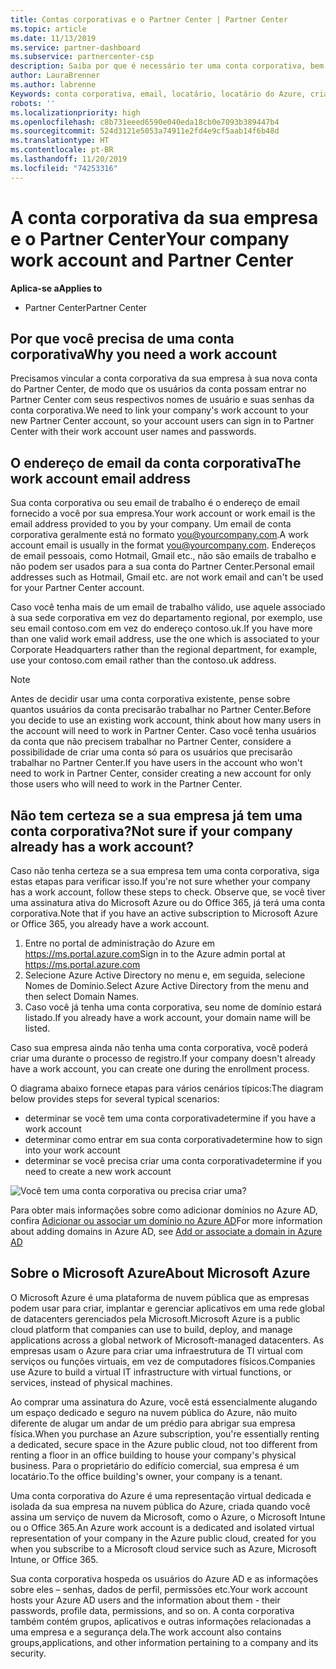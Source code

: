 ```yaml
---
title: Contas corporativas e o Partner Center | Partner Center
ms.topic: article
ms.date: 11/13/2019
ms.service: partner-dashboard
ms.subservice: partnercenter-csp
description: Saiba por que é necessário ter uma conta corporativa, bem como se você já tem uma ou não, para criar uma conta do Partner Center.
author: LauraBrenner
ms.author: labrenne
Keywords: conta corporativa, email, locatário, locatário do Azure, criar conta, nome de domínio
robots: ''
ms.localizationpriority: high
ms.openlocfilehash: c8b731eeed6590e040eda18cb0e7093b389447b4
ms.sourcegitcommit: 524d3121e5053a74911e2fd4e9cf5aab14f6b48d
ms.translationtype: HT
ms.contentlocale: pt-BR
ms.lasthandoff: 11/20/2019
ms.locfileid: "74253316"
---
```

# <a name="your-company-work-account-and-partner-center"></a><span data-ttu-id="969e9-104">A conta corporativa da sua empresa e o Partner Center</span><span class="sxs-lookup"><span data-stu-id="969e9-104">Your company work account and Partner Center</span></span>  

<span data-ttu-id="969e9-105">**Aplica-se a**</span><span class="sxs-lookup"><span data-stu-id="969e9-105">**Applies to**</span></span>

-  <span data-ttu-id="969e9-106">Partner Center</span><span class="sxs-lookup"><span data-stu-id="969e9-106">Partner Center</span></span>

## <a name="why-you-need-a-work-account"></a><span data-ttu-id="969e9-107">Por que você precisa de uma conta corporativa</span><span class="sxs-lookup"><span data-stu-id="969e9-107">Why you need a work account</span></span>

<span data-ttu-id="969e9-108">Precisamos vincular a conta corporativa da sua empresa à sua nova conta do Partner Center, de modo que os usuários da conta possam entrar no Partner Center com seus respectivos nomes de usuário e suas senhas da conta corporativa.</span><span class="sxs-lookup"><span data-stu-id="969e9-108">We need to link your company's work account to your new Partner Center account, so your account users can sign in to Partner Center with their work account user names and passwords.</span></span>

## <a name="the-work-account-email-address"></a><span data-ttu-id="969e9-109">O endereço de email da conta corporativa</span><span class="sxs-lookup"><span data-stu-id="969e9-109">The work account email address</span></span>

<span data-ttu-id="969e9-110">Sua conta corporativa ou seu email de trabalho é o endereço de email fornecido a você por sua empresa.</span><span class="sxs-lookup"><span data-stu-id="969e9-110">Your work account or work email is the email address provided to you by your company.</span></span> <span data-ttu-id="969e9-111">Um email de conta corporativa geralmente está no formato you@yourcompany.com.</span><span class="sxs-lookup"><span data-stu-id="969e9-111">A work account email is usually in the format you@yourcompany.com.</span></span> <span data-ttu-id="969e9-112">Endereços de email pessoais, como Hotmail, Gmail etc., não são emails de trabalho e não podem ser usados para a sua conta do Partner Center.</span><span class="sxs-lookup"><span data-stu-id="969e9-112">Personal email addresses such as Hotmail, Gmail etc. are not work email and can't be used for your Partner Center account.</span></span> 

<span data-ttu-id="969e9-113">Caso você tenha mais de um email de trabalho válido, use aquele associado à sua sede corporativa em vez do departamento regional, por exemplo, use seu email contoso.com em vez do endereço contoso.uk.</span><span class="sxs-lookup"><span data-stu-id="969e9-113">If you have more than one valid work email address, use the one which is associated to your Corporate Headquarters rather than the regional department, for example, use your contoso.com email rather than the contoso.uk address.</span></span>

> [!NOTE]  
>  <span data-ttu-id="969e9-114">Antes de decidir usar uma conta corporativa existente, pense sobre quantos usuários da conta precisarão trabalhar no Partner Center.</span><span class="sxs-lookup"><span data-stu-id="969e9-114">Before you decide to use an existing work account, think about how many users in the account will need to work in Partner Center.</span></span> <span data-ttu-id="969e9-115">Caso você tenha usuários da conta que não precisem trabalhar no Partner Center, considere a possibilidade de criar uma conta só para os usuários que precisarão trabalhar no Partner Center.</span><span class="sxs-lookup"><span data-stu-id="969e9-115">If you have users in the account who won't need to work in Partner Center, consider creating a new account for only those users who will need to work in the Partner Center.</span></span>


## <a name="not-sure-if-your-company-already-has-a-work-account"></a><span data-ttu-id="969e9-116">Não tem certeza se a sua empresa já tem uma conta corporativa?</span><span class="sxs-lookup"><span data-stu-id="969e9-116">Not sure if your company already has a work account?</span></span>

<span data-ttu-id="969e9-117">Caso não tenha certeza se a sua empresa tem uma conta corporativa, siga estas etapas para verificar isso.</span><span class="sxs-lookup"><span data-stu-id="969e9-117">If you're not sure whether your company has a work account, follow these steps to check.</span></span> <span data-ttu-id="969e9-118">Observe que, se você tiver uma assinatura ativa do Microsoft Azure ou do Office 365, já terá uma conta corporativa.</span><span class="sxs-lookup"><span data-stu-id="969e9-118">Note that if you have an active subscription to Microsoft Azure or Office 365, you already have a work account.</span></span>

1.  <span data-ttu-id="969e9-119">Entre no portal de administração do Azure em https://ms.portal.azure.com</span><span class="sxs-lookup"><span data-stu-id="969e9-119">Sign in to the Azure admin portal at https://ms.portal.azure.com</span></span>
2.  <span data-ttu-id="969e9-120">Selecione Azure Active Directory no menu e, em seguida, selecione Nomes de Domínio.</span><span class="sxs-lookup"><span data-stu-id="969e9-120">Select Azure Active Directory from the menu and then select Domain Names.</span></span>
3.  <span data-ttu-id="969e9-121">Caso você já tenha uma conta corporativa, seu nome de domínio estará listado.</span><span class="sxs-lookup"><span data-stu-id="969e9-121">If you already have a work account, your domain name will be listed.</span></span>

<span data-ttu-id="969e9-122">Caso sua empresa ainda não tenha uma conta corporativa, você poderá criar uma durante o processo de registro.</span><span class="sxs-lookup"><span data-stu-id="969e9-122">If your company doesn't already have a work account, you can create one during the enrollment process.</span></span>

<span data-ttu-id="969e9-123">O diagrama abaixo fornece etapas para vários cenários típicos:</span><span class="sxs-lookup"><span data-stu-id="969e9-123">The diagram below provides steps for several typical scenarios:</span></span>

- <span data-ttu-id="969e9-124">determinar se você tem uma conta corporativa</span><span class="sxs-lookup"><span data-stu-id="969e9-124">determine if you have a work account</span></span> 
- <span data-ttu-id="969e9-125">determinar como entrar em sua conta corporativa</span><span class="sxs-lookup"><span data-stu-id="969e9-125">determine how to sign into your work account</span></span> 
- <span data-ttu-id="969e9-126">determinar se você precisa criar uma conta corporativa</span><span class="sxs-lookup"><span data-stu-id="969e9-126">determine if you need to create a new work account</span></span>


![Você tem uma conta corporativa ou precisa criar uma?](images/onboardingAADFlow.png)

<span data-ttu-id="969e9-128">Para obter mais informações sobre como adicionar domínios no Azure AD, confira [Adicionar ou associar um domínio no Azure AD](https://docs.microsoft.com/azure/active-directory/active-directory-add-domain)</span><span class="sxs-lookup"><span data-stu-id="969e9-128">For more information about adding domains in Azure AD, see [Add or associate a domain in Azure AD](https://docs.microsoft.com/azure/active-directory/active-directory-add-domain)</span></span>

## <a name="about-microsoft-azure"></a><span data-ttu-id="969e9-129">Sobre o Microsoft Azure</span><span class="sxs-lookup"><span data-stu-id="969e9-129">About Microsoft Azure</span></span>

<span data-ttu-id="969e9-130">O Microsoft Azure é uma plataforma de nuvem pública que as empresas podem usar para criar, implantar e gerenciar aplicativos em uma rede global de datacenters gerenciados pela Microsoft.</span><span class="sxs-lookup"><span data-stu-id="969e9-130">Microsoft Azure is a public cloud platform that companies can use to build, deploy, and manage applications across a global network of Microsoft-managed datacenters.</span></span> <span data-ttu-id="969e9-131">As empresas usam o Azure para criar uma infraestrutura de TI virtual com serviços ou funções virtuais, em vez de computadores físicos.</span><span class="sxs-lookup"><span data-stu-id="969e9-131">Companies use Azure to build a virtual IT infrastructure with virtual functions, or services, instead of physical machines.</span></span> 

<span data-ttu-id="969e9-132">Ao comprar uma assinatura do Azure, você está essencialmente alugando um espaço dedicado e seguro na nuvem pública do Azure, não muito diferente de alugar um andar de um prédio para abrigar sua empresa física.</span><span class="sxs-lookup"><span data-stu-id="969e9-132">When you purchase an Azure subscription, you're essentially renting a dedicated, secure space in the Azure public cloud, not too different from renting a floor in an office building to house your company's physical business.</span></span> <span data-ttu-id="969e9-133">Para o proprietário do edifício comercial, sua empresa é um locatário.</span><span class="sxs-lookup"><span data-stu-id="969e9-133">To the office building's owner, your company is a tenant.</span></span> 

<span data-ttu-id="969e9-134">Uma conta corporativa do Azure é uma representação virtual dedicada e isolada da sua empresa na nuvem pública do Azure, criada quando você assina um serviço de nuvem da Microsoft, como o Azure, o Microsoft Intune ou o Office 365.</span><span class="sxs-lookup"><span data-stu-id="969e9-134">An Azure work account is a dedicated and isolated virtual representation of your company in the Azure public cloud, created for you when you subscribe to a Microsoft cloud service such as Azure, Microsoft Intune, or Office 365.</span></span> 

<span data-ttu-id="969e9-135">Sua conta corporativa hospeda os usuários do Azure AD e as informações sobre eles – senhas, dados de perfil, permissões etc.</span><span class="sxs-lookup"><span data-stu-id="969e9-135">Your work account hosts your Azure AD users and the information about them - their passwords, profile data, permissions, and so on.</span></span> <span data-ttu-id="969e9-136">A conta corporativa também contém grupos, aplicativos e outras informações relacionadas a uma empresa e a segurança dela.</span><span class="sxs-lookup"><span data-stu-id="969e9-136">The work account also contains groups,applications, and other information pertaining to a company and its security.</span></span> 

